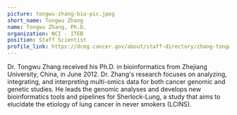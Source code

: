 ```yaml
---
picture: tongwu-zhang-bio-pic.jpeg
short_name: Tongwu Zhang
name: Tongwu Zhang, Ph.D.
organization: NCI - ITEB
position: Staff Scientist
profile_link: https://dceg.cancer.gov/about/staff-directory/zhang-tongwu
---
```


Dr. Tongwu Zhang received his Ph.D. in bioinformatics from Zhejiang University, China, in June 2012. Dr. Zhang's research focuses on analyzing, integrating, and interpreting multi-omics data for both cancer genomic and genetic studies. He leads the genomic analyses and develops new bioinformatics tools and pipelines for Sherlock-Lung, a study that aims to elucidate the etiology of lung cancer in never smokers (LCINS).
